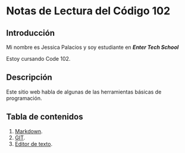 
# **Notas de Lectura del Código 102**

## **Introducción**

Mi nombre es Jessica Palacios y soy estudiante en ***Enter Tech School*** 

Estoy cursando Code 102.

## **Descripción**

Este sitio web habla de algunas de las herramientas básicas de programación.

## **Tabla de contenidos**

1. [Markdown](https://jessicapy.github.io/reading-notes/markdown.html).
2. [GIT](https://jessicapy.github.io/reading-notes/git-tutorial.html).
3. [Editor de texto](https://jessicapy.github.io/reading-notes/editor-de-texto.html).
